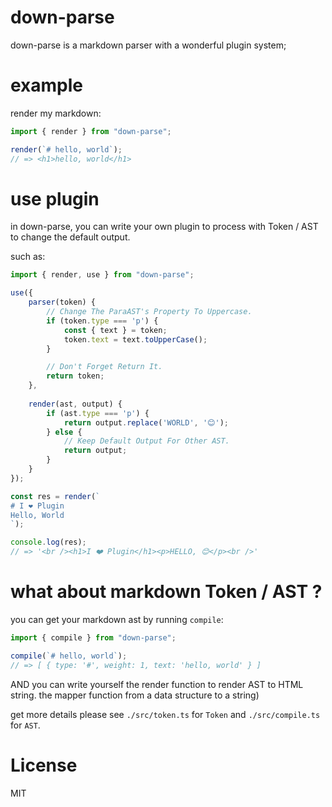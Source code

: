 # down-parse 

down-parse is a markdown parser with a wonderful plugin system; 

# example 

render my markdown: 

``` js
import { render } from "down-parse";

render(`# hello, world`); 
// => <h1>hello, world</h1>
```

# use plugin 

in down-parse, you can write your own plugin to process with Token / AST to change the default output.

such as: 

``` js
import { render, use } from "down-parse";

use({
    parser(token) {
        // Change The ParaAST's Property To Uppercase.
        if (token.type === 'p') {
            const { text } = token; 
            token.text = text.toUpperCase(); 
        }

        // Don't Forget Return It. 
        return token;
    }, 
    
    render(ast, output) {
        if (ast.type === 'p') {
            return output.replace('WORLD', '😊');
        } else {
            // Keep Default Output For Other AST.
            return output;
        }
    }
});

const res = render(`
# I ❤️ Plugin
Hello, World
`);

console.log(res);
// => '<br /><h1>I ❤️ Plugin</h1><p>HELLO, 😊</p><br />'
```


# what about markdown Token / AST ?

you can get your markdown ast by running `compile`:

``` js
import { compile } from "down-parse"; 

compile(`# hello, world`); 
// => [ { type: '#', weight: 1, text: 'hello, world' } ]
```

AND you can write yourself the render function to render AST to HTML string.
the mapper function from a data structure to a string)

get more details please see `./src/token.ts` for `Token` and `./src/compile.ts` for `AST`.


# License 

MIT

